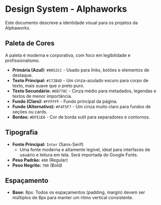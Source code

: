 # Design System - Alphaworks

Este documento descreve a identidade visual para os projetos da Alphaworks.

## Paleta de Cores

A paleta é moderna e corporativa, com foco em legibilidade e profissionalismo.

- **Primária (Azul):** `#0052CC` - Usado para links, botões e elementos de destaque.
- **Texto Principal:** `#172B4D` - Um cinza-azulado escuro para corpo de texto, mais suave que o preto puro.
- **Texto Secundário:** `#6B778C` - Cinza médio para metadados, legendas e textos de menor importância.
- **Fundo (Claro):** `#FFFFFF` - Fundo principal da página.
- **Fundo (Alternativo):** `#F4F5F7` - Um cinza muito claro para fundos de seções ou cards.
- **Bordas:** `#DFE1E6` - Cor de borda sutil para separadores e contornos.

## Tipografia

- **Fonte Principal:** `Inter` (Sans-Serif)
  - Uma fonte moderna e altamente legível, ideal para interfaces de usuário e leitura em tela. Será importada do Google Fonts.
- **Peso Padrão:** `400` (Regular)
- **Peso Negrito:** `700` (Bold)

## Espaçamento

- **Base:** 8px. Todos os espaçamentos (padding, margin) devem ser múltiplos de 8px para manter um ritmo vertical consistente.
